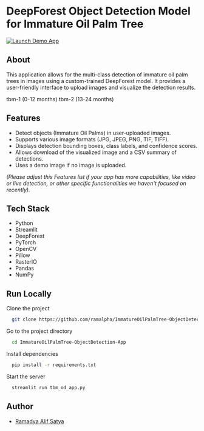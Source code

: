 # DeepForest Object Detection Model for Immature Oil Palm Tree

[![Launch Demo App](https://img.shields.io/badge/Demo_App-Open-brightgreen?style=for-the-badge&logo=streamlit&logoColor=white)](https://ramalpha-tbmdetection.streamlit.app/)

## About

This application allows for the multi-class detection of immature oil palm trees in images using a custom-trained DeepForest model. It provides a user-friendly interface to upload images and visualize the detection results.

tbm-1 (0-12 months)
tbm-2 (13-24 months)

## Features

- Detect objects (Immature Oil Palms) in user-uploaded images.
- Supports various image formats (JPG, JPEG, PNG, TIF, TIFF).
- Displays detection bounding boxes, class labels, and confidence scores.
- Allows download of the visualized image and a CSV summary of detections.
- Uses a demo image if no image is uploaded.

*(Please adjust this Features list if your app has more capabilities, like video or live detection, or other specific functionalities we haven't focused on recently).*

## Tech Stack

- Python
- Streamlit
- DeepForest
- PyTorch
- OpenCV
- Pillow
- RasterIO
- Pandas
- NumPy

## Run Locally

Clone the project

```bash
  git clone https://github.com/ramalpha/ImmatureOilPalmTree-ObjectDetection-App
```

Go to the project directory

```bash
  cd ImmatureOilPalmTree-ObjectDetection-App
```

Install dependencies

```bash
  pip install -r requirements.txt
```

Start the server

```bash
  streamlit run tbm_od_app.py
```

## Author

- [Ramadya Alif Satya](https://github.com/ramalpha)